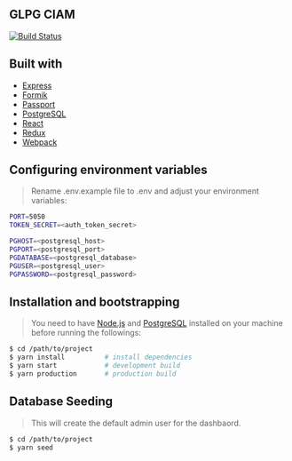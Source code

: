## GLPG CIAM

[![Build Status](https://travis-ci.com/bs-23/glpg-ciam.svg?token=MzSs9Q4pu5W2TDL3FHze&branch=master)](https://travis-ci.com/bs-23/glpg-ciam)

## Built with
- [Express](https://expressjs.com/)
- [Formik](https://jaredpalmer.com/formik/)
- [Passport](http://passportjs.org/)
- [PostgreSQL](https://www.postgresql.org/)
- [React](https://reactjs.org/)
- [Redux](https://redux.js.org/)
- [Webpack](https://webpack.js.org/)

## Configuring environment variables

> Rename .env.example file to .env and adjust your environment variables:

```bash
PORT=5050
TOKEN_SECRET=<auth_token_secret>

PGHOST=<postgresql_host>
PGPORT=<postgresql_port>
PGDATABASE=<postgresql_database>
PGUSER=<postgresql_user>
PGPASSWORD=<postgresql_password>

```

## Installation and bootstrapping
> You need to have [Node.js](https://nodejs.org/en/) and [PostgreSQL](https://www.postgresql.org/) installed on your machine before running the followings:

```bash
$ cd /path/to/project
$ yarn install          # install dependencies
$ yarn start            # development build
$ yarn production       # production build
```

## Database Seeding
> This will create the default admin user for the dashbaord.

```bash
$ cd /path/to/project
$ yarn seed
```
